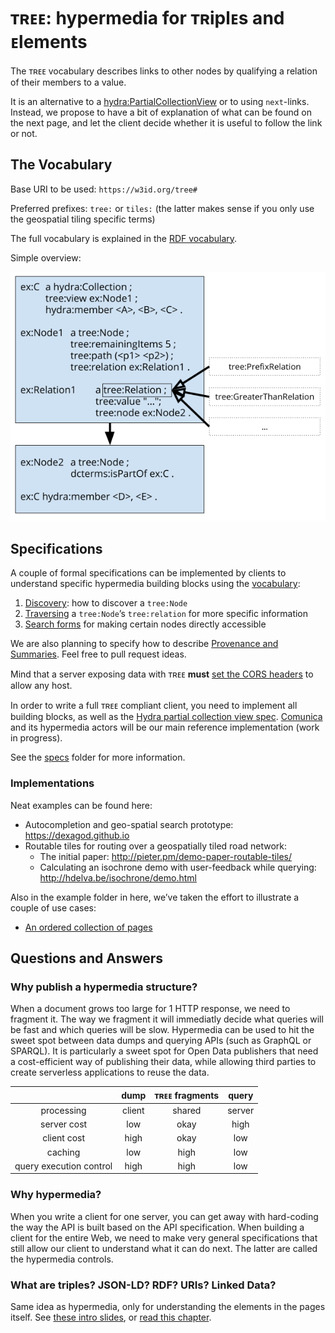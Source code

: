 # ᴛʀᴇᴇ: hypermedia for ᴛʀiplᴇs and ᴇlements

The ᴛʀᴇᴇ vocabulary describes links to other nodes by qualifying a relation of their members to a value.

It is an alternative to a [hydra:PartialCollectionView](https://www.hydra-cg.com/spec/latest/core/#collections) or to using `next`-links. Instead, we propose to have a bit of explanation of what can be found on the next page, and let the client decide whether it is useful to follow the link or not.

## The Vocabulary

Base URI to be used: `https://w3id.org/tree#`

Preferred prefixes: `tree:` or `tiles:` (the latter makes sense if you only use the geospatial tiling specific terms) 

The full vocabulary is explained in the [RDF vocabulary](vocabulary.md).

Simple overview:

![ᴛʀᴇᴇ Ontology](treeontology.png)

## Specifications

A couple of formal specifications can be implemented by clients to understand specific hypermedia building blocks using the [vocabulary](vocabulary.md):
 1. [Discovery](specs/1-discovery.md): how to discover a `tree:Node`
 2. [Traversing](specs/2-traversing.md) a `tree:Node`’s `tree:relation` for more specific information
 3. [Search forms](specs/3-search.md) for making certain nodes directly accessible

We are also planning to specify how to describe [Provenance and Summaries](specs/4-provenance-and-summaries.md). Feel free to pull request ideas.

Mind that a server exposing data with ᴛʀᴇᴇ __must__ [set the CORS headers](http://enable-cors.org) to allow any host.

In order to write a full ᴛʀᴇᴇ compliant client, you need to implement all building blocks, as well as the [Hydra partial collection view spec](). [Comunica](https://github.com/comunica/comunica) and its hypermedia actors will be our main reference implementation (work in progress).

See the [specs](specs/) folder for more information.

### Implementations

Neat examples can be found here:

 * Autocompletion and geo-spatial search prototype: https://dexagod.github.io
 * Routable tiles for routing over a geospatially tiled road network:
     - The initial paper: http://pieter.pm/demo-paper-routable-tiles/
     - Calculating an isochrone demo with user-feedback while querying: http://hdelva.be/isochrone/demo.html

Also in the example folder in here, we’ve taken the effort to illustrate a couple of use cases:
 * [An ordered collection of pages](examples/paged-collection-with-order/)
 
## Questions and Answers

### Why publish a hypermedia structure?

When a document grows too large for 1 HTTP response, we need to fragment it. The way we fragment it will immediatly decide what queries will be fast and which queries will be slow.
Hypermedia can be used to hit the sweet spot between data dumps and querying APIs (such as GraphQL or SPARQL). It is particularly a sweet spot for Open Data publishers that need a cost-efficient way of publishing their data, while allowing third parties to create serverless applications to reuse the data.

|   | dump  | ᴛʀᴇᴇ fragments  | query  |
|:-:|:-:|:-:|:-:|
| processing | client | shared | server |
| server cost  | low  | okay  | high  |
|  client cost | high  | okay  | low  |
| caching | low | high | low |
| query execution control | high | high | low |

### Why hypermedia?

When you write a client for one server, you can get away with hard-coding the way the API is built based on the API specification. When building a client for the entire Web, we need to make very general specifications that still allow our client to understand what it can do next. The latter are called the hypermedia controls.

### What are triples? JSON-LD? RDF? URIs? Linked Data?

Same idea as hypermedia, only for understanding the elements in the pages itself. See [these intro slides](https://speakerdeck.com/pietercolpaert/an-introduction-to-open-data), or [read this chapter](https://phd.pietercolpaert.be/chapters/data-and-interoperability).
